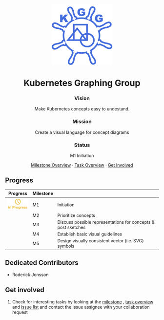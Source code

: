 <p align="center">
    <img src="project-logo.png" alt="" width=200 height=200>
</p>

  <h1 align="center">Kubernetes Graphing Group</h1>

  <p align="center">
  <h3 align="center">Vision</h3>
  <p align="center">Make Kubernetes concepts easy to undestand.</p>
  <h3 align="center">Mission</h3>
  <p align="center">Create a visual language for concept diagrams</p>
  <h3 align="center">Status</h3>
  <p align="center">M1 Initiation</p>

  <p align="center">
    <a href="https://github.com/Roderick-Jonsson/k8s-diagrams/milestones?direction=asc&sort=title&state=open">Milestone Overview</a>
    ·
    <a href="https://github.com/Roderick-Jonsson/k8s-diagrams/projects/1">Task Overview</a>
    ·
    <a href="#">Get Involved</a>
  </p>
</p>

<h2>Progress</h2>

| Progress                              | Milestone |                                                              |
| ------------------------------------- | --------- | ------------------------------------------------------------ |
| <img src="in-progress.png" width=72>  | M1        | Initiation                                                   |
|                                       | M2        | Prioritize concepts                                          |
|                                       | M3        | Discuss possible representations for concepts & post sketches |
|                                       | M4        | Establish basic visual guidelines                            |
|                                       | M5        | Design visually consistent vector (i.e. SVG) symbols         |

<h2>Dedicated Contributors</h2>

- Roderick Jonsson

<h2>Get involved</h2>

1. Check for interesting tasks by looking at the [milestone][milestone] , [task overview][task overview] and [issue list][issue list] and contact the issue assignee with your collaboration request

[prospects file]: https://github.com/Roderick-Jonsson/k8s-diagrams/blob/master/workspace/prospects.md
[milestone]: https://github.com/Roderick-Jonsson/k8s-diagrams/milestones?direction=asc&sort=title&state=open
[task overview]: https://github.com/Roderick-Jonsson/k8s-diagrams/projects/1
[issue list]: https://github.com/Roderick-Jonsson/k8s-diagrams/issues
